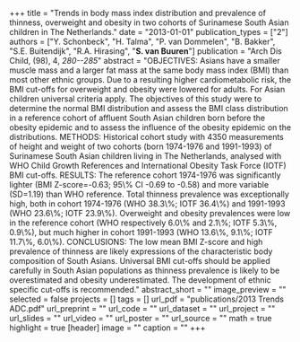 +++
title = "Trends in body mass index distribution and prevalence of thinness, overweight and obesity in two cohorts of Surinamese South Asian children in The Netherlands."
date = "2013-01-01"
publication_types = ["2"]
authors = ["Y. Schonbeck", "H. Talma", "P. van Dommelen", "B. Bakker", "S.E. Buitendijk", "R.A. Hirasing", "**S. van Buuren**"]
publication = "Arch Dis Child, (98), 4, _280--285_"
abstract = "OBJECTIVES: Asians have a smaller muscle mass and a larger fat mass at the same body mass index (BMI) than most other ethnic groups. Due to a resulting higher cardiometabolic risk, the BMI cut-offs for overweight and obesity were lowered for adults. For Asian children universal criteria apply. The objectives of this study were to determine the normal BMI distribution and assess the BMI class distribution in a reference cohort of affluent South Asian children born before the obesity epidemic and to assess the influence of the obesity epidemic on the distributions. METHODS: Historical cohort study with 4350 measurements of height and weight of two cohorts (born 1974-1976 and 1991-1993) of Surinamese South Asian children living in The Netherlands, analysed with WHO Child Growth References and International Obesity Task Force (IOTF) BMI cut-offs. RESULTS: The reference cohort 1974-1976 was significantly lighter (BMI Z-score=-0.63; 95\\% CI -0.69 to -0.58) and more variable (SD=1.19) than WHO reference. Total thinness prevalence was exceptionally high, both in cohort 1974-1976 (WHO 38.3\\%; IOTF 36.4\\%) and 1991-1993 (WHO 23.6\\%; IOTF 23.9\\%). Overweight and obesity prevalences were low in the reference cohort (WHO respectively 6.0\\% and 2.1\\%; IOTF 5.3\\%, 0.9\\%), but much higher in cohort 1991-1993 (WHO 13.6\\%, 9.1\\%; IOTF 11.7\\%, 6.0\\%). CONCLUSIONS: The low mean BMI Z-score and high prevalence of thinness are likely expressions of the characteristic body composition of South Asians. Universal BMI cut-offs should be applied carefully in South Asian populations as thinness prevalence is likely to be overestimated and obesity underestimated. The development of ethnic specific cut-offs is recommended."
abstract_short = ""
image_preview = ""
selected = false
projects = []
tags = []
url_pdf = "publications/2013 Trends ADC.pdf"
url_preprint = ""
url_code = ""
url_dataset = ""
url_project = ""
url_slides = ""
url_video = ""
url_poster = ""
url_source = ""
math = true
highlight = true
[header]
image = ""
caption = ""
+++
